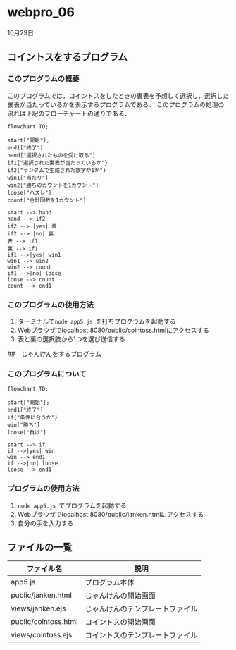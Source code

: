 # webpro_06
10月29日



## コイントスをするプログラム
### このプログラムの概要
このプログラムでは，コイントスをしたときの裏表を予想して選択し，選択した裏表が当たっているかを表示するプログラムである．
このプログラムの処理の流れは下記のフローチャートの通りである．
```mermaid
flowchart TD;

start["開始"];
end1["終了"]
hand["選択されたものを受け取る"]
if1{"選択された裏表が当たっているか"}
if2{"ランダムで生成された数字が1か"}
win1["当たり"]
win2["勝ちのカウントを1カウント"]
loose["ハズレ"]
count["合計回数を1カウント"]

start --> hand
hand --> if2
if2 --> |yes| 表
if2 --> |no| 裏
表 --> if1
裏 --> if1
if1 -->|yes| win1
win1 --> win2
win2 --> count
if1 -->|no| loose
loose --> count
count --> end1
```

### このプログラムの使用方法
1. ターミナルで```node app5.js ```を打ちプログラムを起動する
1. Webブラウザでlocalhost:8080/public/cointoss.htmlにアクセスする
1. 表と裏の選択肢から1つを選び送信する


##　じゃんけんをするプログラム
### このプログラムについて
```mermaid
flowchart TD;

start["開始"];
end1["終了"]
if{"条件に合うか"}
win["勝ち"]
loose["負け"]

start --> if
if -->|yes| win
win --> end1
if -->|no| loose
loose --> end1
```
### プログラムの使用方法
1. ```node app5.js ```でプログラムを起動する
1. Webブラウザでlocalhost:8080/public/janken.htmlにアクセスする
1. 自分の手を入力する

## ファイルの一覧
ファイル名 | 説明
-|-
app5.js | プログラム本体
public/janken.html | じゃんけんの開始画面
views/janken.ejs | じゃんけんのテンプレートファイル
public/cointoss.html | コイントスの開始画面
views/cointoss.ejs | コイントスのテンプレートファイル

